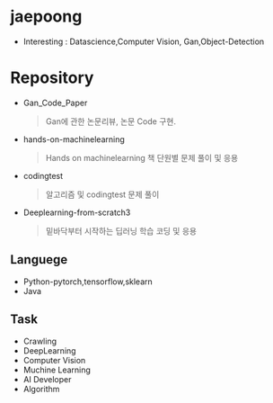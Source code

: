 # jaepoong
- Interesting : Datascience,Computer Vision, Gan,Object-Detection
# Repository
* Gan_Code_Paper
  > Gan에 관한 논문리뷰, 논문 Code 구현.
* hands-on-machinelearning
  > Hands on machinelearning 책 단원별 문제 풀이 및 응용
* codingtest
  > 알고리즘 및 codingtest 문제 풀이
* Deeplearning-from-scratch3
  > 밑바닥부터 시작하는 딥러닝 학습 코딩 및 응용
  
## Languege
* Python-pytorch,tensorflow,sklearn
* Java

## Task
* Crawling
* DeepLearning
* Computer Vision
* Muchine Learning
* AI Developer
* Algorithm
